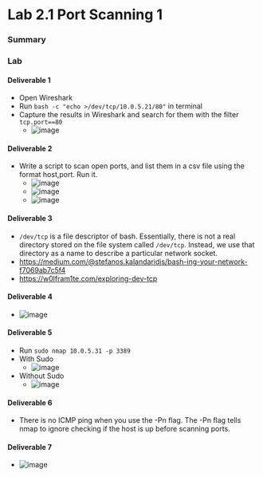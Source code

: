 # Lab 2.1   Port Scanning 1

### Summary

### Lab

#### Deliverable 1

* Open Wireshark
* Run `bash -c "echo >/dev/tcp/10.0.5.21/80"` in terminal
* Capture the results in Wireshark and search for them with the filter `tcp.port==80`
  * ![image](https://github.com/biedrzycki105/tech-journal/assets/90063737/fb7967a4-de66-496d-ab3c-4c8a9252eb0d)

#### Deliverable 2

* Write a script to scan open ports, and list them in a csv file using the format host,port. Run it.
  * ![image](https://github.com/biedrzycki105/tech-journal/assets/90063737/dcdcc101-5f82-4e7d-9f5c-ed980c1e7003)
  * ![image](https://github.com/biedrzycki105/tech-journal/assets/90063737/9cf1f50a-79b8-4e27-9f0f-d5756ce7b7f9)
  * ![image](https://github.com/biedrzycki105/tech-journal/assets/90063737/ce1a7cbb-bffc-4570-8360-ef73297be06f)

#### Deliverable 3

* `/dev/tcp` is a file descriptor of bash. Essentially, there is not a real directory stored on the file system called `/dev/tcp`. Instead, we use that directory as a name to describe a particular network socket.
* https://medium.com/@stefanos.kalandaridis/bash-ing-your-network-f7069ab7c5f4
* https://w0lfram1te.com/exploring-dev-tcp

#### Deliverable 4

* ![image](https://github.com/biedrzycki105/tech-journal/assets/90063737/814faf77-a2e4-458b-a162-c325c04a8e8e)

#### Deliverable 5

* Run `sudo nmap 10.0.5.31 -p 3389`
* With Sudo
  * ![image](https://github.com/biedrzycki105/tech-journal/assets/90063737/2e719a0e-54ea-4afd-8841-892ed50760b0)
* Without Sudo
  * ![image](https://github.com/biedrzycki105/tech-journal/assets/90063737/521edec7-df91-4834-a303-700719aead6e)

#### Deliverable 6

* There is no ICMP ping when you use the -Pn flag. The -Pn flag tells nmap to ignore checking if the host is up before scanning ports.

#### Deliverable 7

* ![image](https://github.com/biedrzycki105/tech-journal/assets/90063737/dbe44469-27b6-4f1a-8e54-2eb36ff7c3e0)
